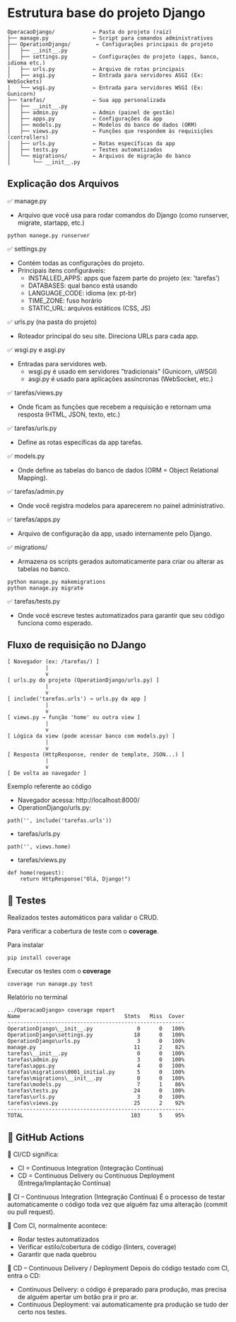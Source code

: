# Estrutura base do projeto Django
```
OperacaoDjango/            ← Pasta do projeto (raiz)
├── manage.py              ← Script para comandos administrativos
├── OperationDjango/        ← Configurações principais do projeto
│   ├── __init__.py
│   ├── settings.py        ← Configurações do projeto (apps, banco, idioma etc.)
│   ├── urls.py            ← Arquivo de rotas principais
│   ├── asgi.py            ← Entrada para servidores ASGI (Ex: WebSockets)
│   └── wsgi.py            ← Entrada para servidores WSGI (Ex: Gunicorn)
├── tarefas/               ← Sua app personalizada
│   ├── __init__.py
│   ├── admin.py           ← Admin (painel de gestão)
│   ├── apps.py            ← Configurações da app
│   ├── models.py          ← Modelos do banco de dados (ORM)
│   ├── views.py           ← Funções que respondem às requisições (controllers)
│   ├── urls.py            ← Rotas específicas da app
│   ├── tests.py           ← Testes automatizados
│   └── migrations/        ← Arquivos de migração do banco
│       └── __init__.py
```

## Explicação dos Arquivos
✅ manage.py
- Arquivo que você usa para rodar comandos do Django (como runserver, migrate, startapp, etc.)
```
python manege.py runserver
```

✅ settings.py
- Contém todas as configurações do projeto.
- Principais itens configuráveis:
  - INSTALLED_APPS: apps que fazem parte do projeto (ex: 'tarefas')
  - DATABASES: qual banco está usando
  - LANGUAGE_CODE: idioma (ex: pt-br)
  - TIME_ZONE: fuso horário
  - STATIC_URL: arquivos estáticos (CSS, JS)

✅ urls.py (na pasta do projeto)
- Roteador principal do seu site. Direciona URLs para cada app.

✅ wsgi.py e asgi.py
- Entradas para servidores web.
  - wsgi.py é usado em servidores "tradicionais" (Gunicorn, uWSGI)
  - asgi.py é usado para aplicações assíncronas (WebSocket, etc.)

✅ tarefas/views.py
- Onde ficam as funções que recebem a requisição e retornam uma resposta (HTML, JSON, texto, etc.)

✅ tarefas/urls.py
- Define as rotas específicas da app tarefas.

✅ models.py
- Onde define as tabelas do banco de dados (ORM = Object Relational Mapping).

✅ tarefas/admin.py
- Onde você registra modelos para aparecerem no painel administrativo.

✅ tarefas/apps.py
- Arquivo de configuração da app, usado internamente pelo Django.

✅ migrations/
- Armazena os scripts gerados automaticamente para criar ou alterar as tabelas no banco.
```
python manage.py makemigrations
python manage.py migrate
```
✅ tarefas/tests.py
- Onde você escreve testes automatizados para garantir que seu código funciona como esperado.

## Fluxo de requisição no DJango
```
[ Navegador (ex: /tarefas/) ]
            |
            v
[ urls.py do projeto (OperationDjango/urls.py) ]
            |
            v
[ include('tarefas.urls') → urls.py da app ]
            |
            v
[ views.py → função 'home' ou outra view ]
            |
            v
[ Lógica da view (pode acessar banco com models.py) ]
            |
            v
[ Resposta (HttpResponse, render de template, JSON...) ]
            |
            v
[ De volta ao navegador ]
```

Exemplo referente ao código
- Navegador acessa: http://localhost:8000/
- OperationDjango/urls.py:
```
path('', include('tarefas.urls'))
```
- tarefas/urls.py
```
path('', views.home)
```
- tarefas/views.py
```
def home(request):
	return HttpResponse("Olá, Django!")
```

## 🧪 Testes
Realizados testes automáticos para validar o CRUD.

Para verificar a cobertura de teste com o **coverage**.

Para instalar
```
pip install coverage
```

Executar os testes com o **coverage**
```
coverage run manage.py test
```

Relatório no terminal
```
../OperacaoDjango> coverage report
Name                                 Stmts   Miss  Cover
--------------------------------------------------------
OperationDjango\__init__.py              0      0   100%
OperationDjango\settings.py             18      0   100%
OperationDjango\urls.py                  3      0   100%
manage.py                               11      2    82%
tarefas\__init__.py                      0      0   100%
tarefas\admin.py                         3      0   100%
tarefas\apps.py                          4      0   100%
tarefas\migrations\0001_initial.py       5      0   100%
tarefas\migrations\__init__.py           0      0   100%
tarefas\models.py                        7      1    86%
tarefas\tests.py                        24      0   100%
tarefas\urls.py                          3      0   100%
tarefas\views.py                        25      2    92%
--------------------------------------------------------
TOTAL                                  103      5    95%
```

## 🧬 GitHub Actions
🚀 CI/CD significa:
- CI = Continuous Integration (Integração Contínua)
- CD = Continuous Delivery ou Continuous Deployment (Entrega/Implantação Contínua)

🧪 CI – Continuous Integration (Integração Contínua)
É o processo de testar automaticamente o código toda vez que alguém faz uma alteração (commit ou pull request).

🔧 Com CI, normalmente acontece:
- Rodar testes automatizados
- Verificar estilo/cobertura de código (linters, coverage)
- Garantir que nada quebrou

🚚 CD – Continuous Delivery / Deployment
Depois do código testado com CI, entra o CD:
- Continuous Delivery: o código é preparado para produção, mas precisa de alguém apertar um botão pra ir pro ar.
- Continuous Deployment: vai automaticamente pra produção se tudo der certo nos testes.

